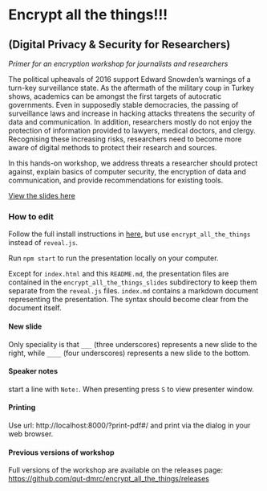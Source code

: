 # Encrypt all the things!!!

## (Digital Privacy & Security for Researchers)

*Primer for an encryption workshop for journalists and researchers*

<!--TODO: update abstract-->

The political upheavals of 2016 support Edward Snowden’s warnings of a turn-key surveillance state. As the aftermath of the military coup in Turkey shows, academics can be amongst the first targets of autocratic governments. Even in supposedly stable democracies, the passing of surveillance laws and increase in hacking attacks threatens the security of data and communication. In addition, researchers mostly do not enjoy the protection of information provided to lawyers, medical doctors, and clergy. Recognising these increasing risks, researchers need to become more aware of digital methods to protect their research and sources.

In this hands-on workshop, we address threats a researcher should protect against, explain basics of computer security, the encryption of data and communication, and provide recommendations for existing tools.

[View the slides here](https://flxvctr.github.io/encrypt_all_the_things_primer/)

### How to edit

Follow the full install instructions in [here](README_reveal.js.md#full-setup), but use `encrypt_all_the_things` instead of `reveal.js`.

Run `npm start` to run the presentation locally on your computer.

Except for `index.html` and this `README.md`, the presentation files are contained in the `encrypt_all_the_things_slides` subdirectory to keep them separate from the `reveal.js` files.
`index.md` contains a markdown document representing the presentation. The syntax should become clear from the document itself.

#### New slide

Only speciality is that `___` (three underscores) represents a new slide to the right, while `____` (four underscores) represents a new slide to the bottom.

#### Speaker notes

start a line with `Note:`. When presenting press `S` to view presenter window.

#### Printing

Use url: http://localhost:8000/?print-pdf#/ and print via the dialog in your web browser.

#### Previous versions of workshop

Full versions of the workshop are available on the releases page: https://github.com/qut-dmrc/encrypt_all_the_things/releases
